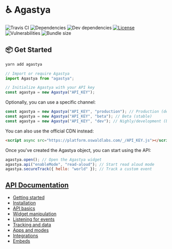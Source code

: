 # ♿ Agastya

![Travis CI](https://travis-ci.org/OswaldLabsOpenSource/agastya.svg?branch=master)
![Dependencies](https://img.shields.io/david/OswaldLabsOpenSource/agastya.svg)
![Dev dependencies](https://img.shields.io/david/dev/OswaldLabsOpenSource/agastya.svg)
[![License](https://img.shields.io/github/license/OswaldLabsOpenSource/agastya.svg)](https://github.com/OswaldLabsOpenSource/agastya/blob/master/LICENSE)
![Vulnerabilities](https://img.shields.io/snyk/vulnerabilities/github/OswaldLabsOpenSource/agastya.svg)
![Bundle size](https://img.shields.io/bundlephobia/minzip/agastya.svg)

## 📦 Get Started

```bash
yarn add agastya
```

```js
// Import or require Agastya
import Agastya from "agastya";

// Initialize Agastya with your API key
const agastya = new Agastya("API_KEY");
```

Optionally, you can use a specific channel:

```js
const agastya = new Agastya("API_KEY", "production"); // Production (default)
const agastya = new Agastya("API_KEY", "beta"); // Beta (stable)
const agastya = new Agastya("API_KEY", "dev"); // Nighly/development (breaking changes)
```

You can also use the official CDN instead:

```html
<script async src="https://platform.oswaldlabs.com/_/API_KEY.js"></script>
```

Once you've created the Agastya object, you can start using the API:

```js
agastya.open(); // Open the Agastya widget
agastya.api("enableMode", "read-aloud"); // Start read aloud mode
agastya.secureTrack({ hello: "world" }); // Track a custom event
```

## [API Documentation](https://help.oswaldlabs.com/developers/)

- [Getting started](https://help.oswaldlabs.com/developers/)
- [Installation](https://help.oswaldlabs.com/developers/installation.html)
- [API basics](https://help.oswaldlabs.com/developers/api.html)
- [Widget manipulation](https://help.oswaldlabs.com/developers/widget.html)
- [Listening for events](https://help.oswaldlabs.com/developers/events.html)
- [Tracking and data](https://help.oswaldlabs.com/developers/tracking.html)
- [Apps and modes](https://help.oswaldlabs.com/developers/modes.html)
- [Integrations](https://help.oswaldlabs.com/developers/integrations.html)
- [Embeds](https://help.oswaldlabs.com/developers/embeds.html)
